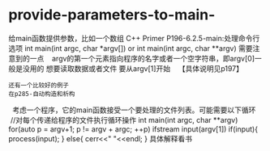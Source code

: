 # provide-parameters-to-main-
给main函数提供参数，比如一个数组
C++ Primer P196-6.2.5-main:处理命令行选项
    int main(int argc, char *argv[])
    or
    int main(int argc, char **argv)
    需要注意到的一点
    argv的第一个元素指向程序的名字或者一个空字符串，即argv[0]一般是没用的
    想要读取数据或者文件
    要从argv[1]开始
    【具体说明见p197】
    
    还有一个比较好的例子
    在p285-自动构造和析构
    考虑一个程序，它的main函数接受一个要处理的文件列表。可能需要以下循环
    //对每个传递给程序的文件执行循环操作
    int main(int argc, char **argv)
    for(auto p = argv+1; p != argv + argc; ++p)
        ifstream input(argv[1])
            if(input){
                process(input);
            }
            else{
                cerr<<" "<<endl;
                }
    具体解释看书
